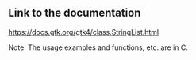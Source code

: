 ## Link to the documentation

<https://docs.gtk.org/gtk4/class.StringList.html>

Note: The usage examples and functions, etc. are in C.
